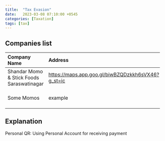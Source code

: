 ```yaml
---
title:  "Tax Evasion"
date:   2023-03-08 07:10:00 +0545
categories: [Taxation] 
tags: [tax] 
---
```


## Companies list
|Company Name | Address | Technique used |
|:---|:---|---:|
|Shandar Momo & Stick Foods Saraswatinagar| https://maps.app.goo.gl/biwBZQDzkkh6sVX46?g_st=ic  | Personal QR |
|Some Momos|example| Not providng proper bill |


## Explanation

Personal QR: Using Personal Account for receiving payment

